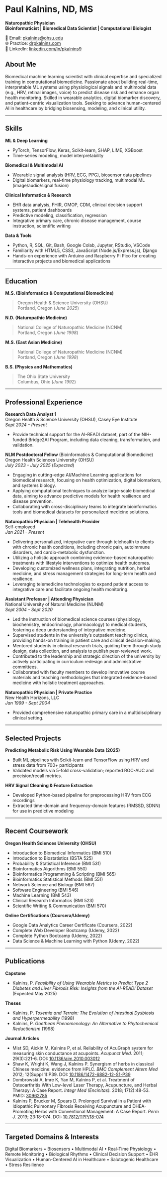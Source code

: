 # Paul Kalnins, ND, MS  
**Naturopathic Physician**\
**Bioinformaticist | Biomedical Data Scientist | Computational Biologist**  

📧 Email: pkalnins@ohsu.edu  
🌐 Practice: [drpkalnins.com](https://drpkalnins.com)  
🔗 LinkedIn: [linkedin.com/in/pkalnins9](https://linkedin.com/in/pkalnins9)   

## About Me  
Biomedical machine learning scientist with clinical expertise and specialized training in computational biomedicine. Passionate about building real-time, interpretable ML systems using physiological signals and multimodal data (e.g., HRV, retinal images, voice) to predict disease risk and enhance organ health monitoring. Skilled in wearable analytics, digital biomarker discovery, and patient-centric visualization tools. Seeking to advance human-centered AI in healthcare by bridging biosensing, modeling, and clinical utility.

---

## Skills  
**ML & Deep Learning**
- PyTorch, TensorFlow, Keras, Scikit-learn, SHAP, LIME, XGBoost
- Time-series modeling, model interpretability

**Biomedical & Multimodal AI**
-	Wearable signal analysis (HRV, ECG, PPG), biosensor data pipelines
-	Digital biomarkers, real-time physiology tracking, multimodal ML (image/audio/signal fusion)

**Clinical Informatics & Research**
-	EHR data analysis, FHIR, OMOP, CDM, clinical decision support systems, patient dashboards
-	Predictive modeling, classification, regression
-	Integrative primary care, chronic disease management, course instruction, scientific writing

**Data & Tools**
-	Python, R, SQL, Git, Bash, Google Colab, Jupyter, RStudio, VSCode
-	Familiarity with HTML5, CSS3, JavaScript (Node.js/Express.js), Django
- Hands-on experience with Arduino and Raspberry Pi Pico for creating interactive projects and biomedical applications

---

## Education  
**M.S. (Bioinformatics & Computational Biomedicine)**
>Oregon Health & Science University (OHSU)\
Portland, Oregon (*June 2025*)

**N.D. (Naturopathic Medicine)**
>National College of Naturopathic Medicine (NCNM)\
Portland, Oregon (*June 1998*)

**M.S. (East Asian Medicine)**
>National College of Naturopathic Medicine (NCNM)\
Portland, Oregon (*June 1998*)

**B.S. (Physics and Mathematics)**
>The Ohio State University\
Columbus, Ohio (*June 1992*)

---

## Professional Experience  
**Research Data Analyst 1**\
Oregon Health & Science University (OHSU), Casey Eye Institute\
*Sept 2024 – Present*
- Provide technical support for the AI-READI dataset, part of the NIH-funded Bridge2AI Program, including data cleaning, transformation, and validation.

**NLM Postdoctoral Fellow** (Bioinformatics & Computational Biomedicine)\
Oregon Health Sciences University (OHSU)\
*July 2023 - July 2025* (*Expected*)
- Engaging in cutting-edge AI/Machine Learning applications for biomedical research, focusing on health optimization, digital biomarkers, and systems biology.
- Applying computational techniques to analyze large-scale biomedical data, aiming to advance predictive models for health resilience and disease prevention.
- Collaborating with cross-disciplinary teams to integrate bioinformatics tools and biomedical datasets for personalized medicine solutions.

**Naturopathic Physician | Telehealth Provider**\
Self-employed\
*Jan 2021 - Present*
- Delivering personalized, integrative care through telehealth to clients with chronic health conditions, including chronic pain, autoimmune disorders, and cardio-metabolic dysfunction.
- Utilizing a holistic approach combining evidence-based naturopathic treatments with lifestyle interventions to optimize health outcomes.
- Developing customized wellness plans, integrating nutrition, herbal medicine, and stress management strategies for long-term health and resilience.
- Leveraging telemedicine technologies to expand patient access to integrative care and facilitate ongoing health monitoring.

**Assistant Professor | Attending Physician**\
National University of Natural Medicine (NUNM)\
*Sept 2004 - Sept 2020*
- Led the instruction of biomedical science courses (physiology, biochemistry, endocrinology, pharmacology) to medical students, fostering a deep understanding of integrative medicine.
- Supervised students in the university’s outpatient teaching clinics, providing hands-on training in patient care and clinical decision-making.
- Mentored students in clinical research trials, guiding them through study design, data collection, and analysis to publish peer-reviewed work.
- Contributed to the leadership and strategic direction of the university by actively participating in curriculum redesign and administrative committees.
- Collaborated with faculty members to develop innovative course materials and teaching methodologies that integrated evidence-based medicine with holistic treatment approaches.

**Naturopathic Physician | Private Practice** \
New Health Horizons, LLC\
*Jan 1999 - Sept 2004*
- Provided comprehensive naturopathic primary care in a multidisciplinary clinical setting. 

---

## Selected Projects

**Predicting Metabolic Risk Using Wearable Data (2025)**
-	Built ML pipelines with Scikit-learn and TensorFlow using HRV and stress data from 700+ participants
-	Validated models via 5-fold cross-validation; reported ROC-AUC and precision/recall metrics.

**HRV Signal Cleaning & Feature Extraction**
-	Developed Python-based pipeline for preprocessing HRV from ECG recordings
-	Extracted time-domain and frequency-domain features (RMSSD, SDNN) for use in predictive modeling

---

## Recent Coursework  
**Oregon Health Sciences University (OHSU)** 
- Introduction to Biomedical Informatics (BMI 510)  
- Introduction to Biostatistics (BSTA 525)  
- Probability & Statistical Inference (BMI 531)  
- Bioinformatics Algorithms (BMI 550)  
- Bioinformatics Programming & Scripting (BMI 565)  
- Bioinformatics Statistical Methods (BMI 551)  
- Network Science and Biology (BMI 567)
- Software Engineering (BMI 546)
- Machine Learning (BMI 543)
- Clinical Research Informatics (BMI 523)
- Scientific Writing & Communication (BMI 570) 

**Online Certifications (Coursera/Udemy)**  
- Google Data Analytics Career Certificate (Coursera, 2022)  
- Complete Web Developer Bootcamp (Udemy, 2022)  
- Complete Python Bootcamp (Udemy, 2022)  
- Data Science & Machine Learning with Python (Udemy, 2022)  

---

## Publications  
**Capstone**
- Kalnins, P. *Feasibility of Using Wearable Metrics to Predict Type 2 Diabetes and Liver Fibrosis Risk: Insights from the AI-READI Dataset* (Expected May 2025)

**Theses**  
- Kalnins, P. *Toxemia and Terrain: The Evolution of Intestinal Dysbiosis and Hyperpermeability* (1998)  
- Kalnins, P. *Goethean Phenomenology: An Alternative to Phytochemical Reductionism* (1998)  

**Journal Articles**  
- Mist SD, Aickin M, Kalnins P, et al. Reliability of AcuGraph system for measuring skin conductance at acupoints. *Acupunct Med.* 2011; 29(3):221-6. DOI: [10.1136/aim.2010.003012](https://doi.org/10.1136/aim.2010.003012)  
- Shaw K, Wright K, Wang J, Kalnins P. Synergism of herbs in classical Chinese medicine: evidence from HPLC. *BMC Complement Altern Med* 2012; 12(Suppl 1):P39. DOI: [10.1186/1472-6882-12-S1-P39](https://doi.org/10.1186/1472-6882-12-S1-P39)  
- Dombrowski A, Imre K, Yan M, Kalnins P, et al. Treatment of Osteoarthritis With Low-level Laser Therapy, Acupuncture, and Herbal Therapy: A Case Report. *Integr Med (Encinitas).* 2018; 17(2):48-53. PMID: [30962785](https://www.ncbi.nlm.nih.gov/pmc/articles/PMC6396761/)  
- Kalnins P, Brucker M, Spears D. Prolonged Survival in a Patient with Idiopathic Pulmonary Fibrosis Receiving Acupuncture and DHEA-Promoting Herbs with Conventional Management: A Case Report. *Perm J.* 2019; 23:18-074. DOI: [10.7812/TPP/18-074](https://doi.org/10.7812/TPP/18-074)  

---

## Targeted Domains & Interests
Digital Biomarkers • Biosensors • Multimodal AI • Real-Time Physiology • Remote Monitoring • Biological Rhythms • Clinical Decision Support • EHR Visualization • Human-Centered AI in Healthcare • Salutogenic Healthcare • Stress Resilience

---


